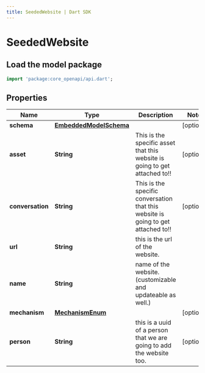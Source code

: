 ```yaml
---
title: SeededWebsite | Dart SDK
---
```


# SeededWebsite

## Load the model package
```dart
import 'package:core_openapi/api.dart';
```

## Properties
Name | Type | Description | Notes
------------ | ------------- | ------------- | -------------
**schema** | [**EmbeddedModelSchema**](EmbeddedModelSchema) |  | [optional] 
**asset** | **String** | This is the specific asset that this website is going to get attached to!! | [optional] 
**conversation** | **String** | This is the specific conversation that this website is going to get attached to!! | [optional] 
**url** | **String** | this is the url of the website. | 
**name** | **String** | name of the website.(customizable and updateable as well.) | 
**mechanism** | [**MechanismEnum**](MechanismEnum) |  | [optional] 
**person** | **String** | this is a uuid of a person that we are going to add the website too. | [optional] 




